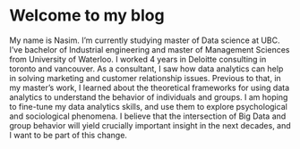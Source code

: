 # Welcome to my blog

My name is Nasim. I’m currently studying master of Data science at UBC. I’ve bachelor of Industrial engineering and master of Management Sciences from University of Waterloo. I worked 4 years in Deloitte consulting in toronto and vancouver. As a consultant, I saw how data analytics can help in solving marketing and customer relationship issues. Previous to that, in my master’s work, I learned about the theoretical frameworks for using data analytics to understand the behavior of individuals and groups.
I am hoping to fine-tune my data analytics skills, and use them to explore psychological and sociological phenomena. I believe that the intersection of Big Data and group behavior will yield crucially important insight in the next decades, and I want to be part of this change.
